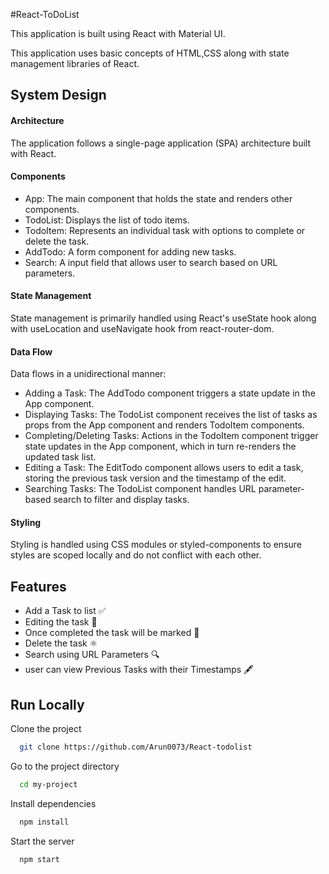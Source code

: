 
#React-ToDoList

This application is built using React with Material UI.

This application uses basic concepts of HTML,CSS along with state management libraries of React.



## System Design

#### Architecture

The application follows a single-page application (SPA) architecture built with React.

#### Components

- App: The main component that holds the state and renders other components.
- TodoList: Displays the list of todo items.
- TodoItem: Represents an individual task with options to complete or delete the task.
- AddTodo: A form component for adding new tasks.
- Search: A input field that allows user to search based on URL parameters.

#### State Management

State management is primarily handled using React's useState  hook along with useLocation and useNavigate hook from react-router-dom. 

#### Data Flow
Data flows in a unidirectional manner:

- Adding a Task: The AddTodo component triggers a state update in the App component.
- Displaying Tasks: The TodoList component receives the list of tasks as props from the App component and renders TodoItem components.
- Completing/Deleting Tasks: Actions in the TodoItem component trigger state updates in the App component, which in turn re-renders the updated task list.
- Editing a Task: The EditTodo component allows users to edit a task, storing the previous task version and the timestamp of the edit.
- Searching Tasks: The TodoList component handles URL parameter-based search to filter and display tasks.

#### Styling

Styling is handled using CSS modules or styled-components to ensure styles are scoped locally and do not conflict with each other.
## Features

- Add a Task to list ✅
- Editing the task 🌟
- Once completed the task will be marked 🚩
- Delete the task ⚛️
- Search using URL Parameters 🔍
- user can view Previous Tasks with their Timestamps 🖋️


## Run Locally

Clone the project

```bash
  git clone https://github.com/Arun0073/React-todolist
```

Go to the project directory

```bash
  cd my-project
```

Install dependencies

```bash
  npm install
```

Start the server

```bash
  npm start
```

